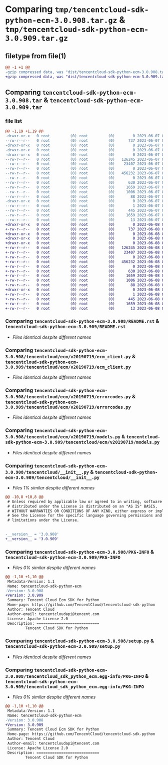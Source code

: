 # Comparing `tmp/tencentcloud-sdk-python-ecm-3.0.908.tar.gz` & `tmp/tencentcloud-sdk-python-ecm-3.0.909.tar.gz`

## filetype from file(1)

```diff
@@ -1 +1 @@
-gzip compressed data, was "dist/tencentcloud-sdk-python-ecm-3.0.908.tar", last modified: Wed Jun  7 00:23:45 2023, max compression
+gzip compressed data, was "dist/tencentcloud-sdk-python-ecm-3.0.909.tar", last modified: Thu Jun  8 00:24:15 2023, max compression
```

## Comparing `tencentcloud-sdk-python-ecm-3.0.908.tar` & `tencentcloud-sdk-python-ecm-3.0.909.tar`

### file list

```diff
@@ -1,19 +1,19 @@
-drwxr-xr-x   0 root         (0) root         (0)        0 2023-06-07 00:23:45.000000 tencentcloud-sdk-python-ecm-3.0.908/
--rw-r--r--   0 root         (0) root         (0)      737 2023-06-07 00:23:43.000000 tencentcloud-sdk-python-ecm-3.0.908/README.rst
-drwxr-xr-x   0 root         (0) root         (0)        0 2023-06-07 00:23:45.000000 tencentcloud-sdk-python-ecm-3.0.908/tencentcloud/
-drwxr-xr-x   0 root         (0) root         (0)        0 2023-06-07 00:23:45.000000 tencentcloud-sdk-python-ecm-3.0.908/tencentcloud/ecm/
-drwxr-xr-x   0 root         (0) root         (0)        0 2023-06-07 00:23:45.000000 tencentcloud-sdk-python-ecm-3.0.908/tencentcloud/ecm/v20190719/
--rw-r--r--   0 root         (0) root         (0)   126245 2023-06-07 00:23:43.000000 tencentcloud-sdk-python-ecm-3.0.908/tencentcloud/ecm/v20190719/ecm_client.py
--rw-r--r--   0 root         (0) root         (0)    23407 2023-06-07 00:23:43.000000 tencentcloud-sdk-python-ecm-3.0.908/tencentcloud/ecm/v20190719/errorcodes.py
--rw-r--r--   0 root         (0) root         (0)        0 2023-06-07 00:23:43.000000 tencentcloud-sdk-python-ecm-3.0.908/tencentcloud/ecm/v20190719/__init__.py
--rw-r--r--   0 root         (0) root         (0)   456232 2023-06-07 00:23:44.000000 tencentcloud-sdk-python-ecm-3.0.908/tencentcloud/ecm/v20190719/models.py
--rw-r--r--   0 root         (0) root         (0)        0 2023-06-07 00:23:44.000000 tencentcloud-sdk-python-ecm-3.0.908/tencentcloud/ecm/__init__.py
--rw-r--r--   0 root         (0) root         (0)      630 2023-06-07 00:23:43.000000 tencentcloud-sdk-python-ecm-3.0.908/tencentcloud/__init__.py
--rw-r--r--   0 root         (0) root         (0)     1659 2023-06-07 00:23:45.000000 tencentcloud-sdk-python-ecm-3.0.908/PKG-INFO
--rw-r--r--   0 root         (0) root         (0)     1006 2023-06-07 00:23:43.000000 tencentcloud-sdk-python-ecm-3.0.908/setup.py
--rw-r--r--   0 root         (0) root         (0)       88 2023-06-07 00:23:45.000000 tencentcloud-sdk-python-ecm-3.0.908/setup.cfg
-drwxr-xr-x   0 root         (0) root         (0)        0 2023-06-07 00:23:45.000000 tencentcloud-sdk-python-ecm-3.0.908/tencentcloud_sdk_python_ecm.egg-info/
--rw-r--r--   0 root         (0) root         (0)        1 2023-06-07 00:23:44.000000 tencentcloud-sdk-python-ecm-3.0.908/tencentcloud_sdk_python_ecm.egg-info/dependency_links.txt
--rw-r--r--   0 root         (0) root         (0)      445 2023-06-07 00:23:45.000000 tencentcloud-sdk-python-ecm-3.0.908/tencentcloud_sdk_python_ecm.egg-info/SOURCES.txt
--rw-r--r--   0 root         (0) root         (0)     1659 2023-06-07 00:23:44.000000 tencentcloud-sdk-python-ecm-3.0.908/tencentcloud_sdk_python_ecm.egg-info/PKG-INFO
--rw-r--r--   0 root         (0) root         (0)       13 2023-06-07 00:23:44.000000 tencentcloud-sdk-python-ecm-3.0.908/tencentcloud_sdk_python_ecm.egg-info/top_level.txt
+drwxr-xr-x   0 root         (0) root         (0)        0 2023-06-08 00:24:15.000000 tencentcloud-sdk-python-ecm-3.0.909/
+-rw-r--r--   0 root         (0) root         (0)      737 2023-06-08 00:24:15.000000 tencentcloud-sdk-python-ecm-3.0.909/README.rst
+drwxr-xr-x   0 root         (0) root         (0)        0 2023-06-08 00:24:15.000000 tencentcloud-sdk-python-ecm-3.0.909/tencentcloud/
+drwxr-xr-x   0 root         (0) root         (0)        0 2023-06-08 00:24:15.000000 tencentcloud-sdk-python-ecm-3.0.909/tencentcloud/ecm/
+drwxr-xr-x   0 root         (0) root         (0)        0 2023-06-08 00:24:15.000000 tencentcloud-sdk-python-ecm-3.0.909/tencentcloud/ecm/v20190719/
+-rw-r--r--   0 root         (0) root         (0)   126245 2023-06-08 00:24:15.000000 tencentcloud-sdk-python-ecm-3.0.909/tencentcloud/ecm/v20190719/ecm_client.py
+-rw-r--r--   0 root         (0) root         (0)    23407 2023-06-08 00:24:15.000000 tencentcloud-sdk-python-ecm-3.0.909/tencentcloud/ecm/v20190719/errorcodes.py
+-rw-r--r--   0 root         (0) root         (0)        0 2023-06-08 00:24:15.000000 tencentcloud-sdk-python-ecm-3.0.909/tencentcloud/ecm/v20190719/__init__.py
+-rw-r--r--   0 root         (0) root         (0)   456232 2023-06-08 00:24:15.000000 tencentcloud-sdk-python-ecm-3.0.909/tencentcloud/ecm/v20190719/models.py
+-rw-r--r--   0 root         (0) root         (0)        0 2023-06-08 00:24:15.000000 tencentcloud-sdk-python-ecm-3.0.909/tencentcloud/ecm/__init__.py
+-rw-r--r--   0 root         (0) root         (0)      630 2023-06-08 00:24:15.000000 tencentcloud-sdk-python-ecm-3.0.909/tencentcloud/__init__.py
+-rw-r--r--   0 root         (0) root         (0)     1659 2023-06-08 00:24:15.000000 tencentcloud-sdk-python-ecm-3.0.909/PKG-INFO
+-rw-r--r--   0 root         (0) root         (0)     1006 2023-06-08 00:24:15.000000 tencentcloud-sdk-python-ecm-3.0.909/setup.py
+-rw-r--r--   0 root         (0) root         (0)       88 2023-06-08 00:24:15.000000 tencentcloud-sdk-python-ecm-3.0.909/setup.cfg
+drwxr-xr-x   0 root         (0) root         (0)        0 2023-06-08 00:24:15.000000 tencentcloud-sdk-python-ecm-3.0.909/tencentcloud_sdk_python_ecm.egg-info/
+-rw-r--r--   0 root         (0) root         (0)        1 2023-06-08 00:24:15.000000 tencentcloud-sdk-python-ecm-3.0.909/tencentcloud_sdk_python_ecm.egg-info/dependency_links.txt
+-rw-r--r--   0 root         (0) root         (0)      445 2023-06-08 00:24:15.000000 tencentcloud-sdk-python-ecm-3.0.909/tencentcloud_sdk_python_ecm.egg-info/SOURCES.txt
+-rw-r--r--   0 root         (0) root         (0)     1659 2023-06-08 00:24:15.000000 tencentcloud-sdk-python-ecm-3.0.909/tencentcloud_sdk_python_ecm.egg-info/PKG-INFO
+-rw-r--r--   0 root         (0) root         (0)       13 2023-06-08 00:24:15.000000 tencentcloud-sdk-python-ecm-3.0.909/tencentcloud_sdk_python_ecm.egg-info/top_level.txt
```

### Comparing `tencentcloud-sdk-python-ecm-3.0.908/README.rst` & `tencentcloud-sdk-python-ecm-3.0.909/README.rst`

 * *Files identical despite different names*

### Comparing `tencentcloud-sdk-python-ecm-3.0.908/tencentcloud/ecm/v20190719/ecm_client.py` & `tencentcloud-sdk-python-ecm-3.0.909/tencentcloud/ecm/v20190719/ecm_client.py`

 * *Files identical despite different names*

### Comparing `tencentcloud-sdk-python-ecm-3.0.908/tencentcloud/ecm/v20190719/errorcodes.py` & `tencentcloud-sdk-python-ecm-3.0.909/tencentcloud/ecm/v20190719/errorcodes.py`

 * *Files identical despite different names*

### Comparing `tencentcloud-sdk-python-ecm-3.0.908/tencentcloud/ecm/v20190719/models.py` & `tencentcloud-sdk-python-ecm-3.0.909/tencentcloud/ecm/v20190719/models.py`

 * *Files identical despite different names*

### Comparing `tencentcloud-sdk-python-ecm-3.0.908/tencentcloud/__init__.py` & `tencentcloud-sdk-python-ecm-3.0.909/tencentcloud/__init__.py`

 * *Files 1% similar despite different names*

```diff
@@ -10,8 +10,8 @@
 # Unless required by applicable law or agreed to in writing, software
 # distributed under the License is distributed on an "AS IS" BASIS,
 # WITHOUT WARRANTIES OR CONDITIONS OF ANY KIND, either express or implied.
 # See the License for the specific language governing permissions and
 # limitations under the License.
 
 
-__version__ = '3.0.908'
+__version__ = '3.0.909'
```

### Comparing `tencentcloud-sdk-python-ecm-3.0.908/PKG-INFO` & `tencentcloud-sdk-python-ecm-3.0.909/PKG-INFO`

 * *Files 0% similar despite different names*

```diff
@@ -1,10 +1,10 @@
 Metadata-Version: 1.1
 Name: tencentcloud-sdk-python-ecm
-Version: 3.0.908
+Version: 3.0.909
 Summary: Tencent Cloud Ecm SDK for Python
 Home-page: https://github.com/TencentCloud/tencentcloud-sdk-python
 Author: Tencent Cloud
 Author-email: tencentcloudapi@tencent.com
 License: Apache License 2.0
 Description: ============================
         Tencent Cloud SDK for Python
```

### Comparing `tencentcloud-sdk-python-ecm-3.0.908/setup.py` & `tencentcloud-sdk-python-ecm-3.0.909/setup.py`

 * *Files identical despite different names*

### Comparing `tencentcloud-sdk-python-ecm-3.0.908/tencentcloud_sdk_python_ecm.egg-info/PKG-INFO` & `tencentcloud-sdk-python-ecm-3.0.909/tencentcloud_sdk_python_ecm.egg-info/PKG-INFO`

 * *Files 0% similar despite different names*

```diff
@@ -1,10 +1,10 @@
 Metadata-Version: 1.1
 Name: tencentcloud-sdk-python-ecm
-Version: 3.0.908
+Version: 3.0.909
 Summary: Tencent Cloud Ecm SDK for Python
 Home-page: https://github.com/TencentCloud/tencentcloud-sdk-python
 Author: Tencent Cloud
 Author-email: tencentcloudapi@tencent.com
 License: Apache License 2.0
 Description: ============================
         Tencent Cloud SDK for Python
```


